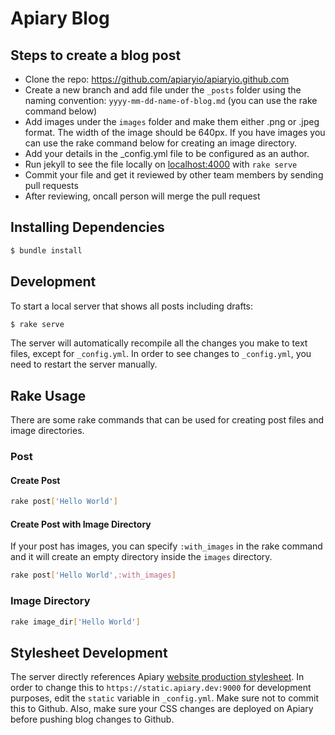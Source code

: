
# Apiary Blog

## Steps to create a blog post

 - Clone the repo: https://github.com/apiaryio/apiaryio.github.com
 - Create a new branch and add file under the `_posts` folder using the naming
 convention: `yyyy-mm-dd-name-of-blog.md` (you can use the rake command below)
 - Add images under the `images` folder and make them either .png or .jpeg format. The width of the image should be 640px. If you have images you can use the rake command below for creating an image directory.
 - Add your details in the _config.yml file to be configured as an author.
 - Run jekyll to see the file locally on [localhost:4000](http://localhost:4000) with `rake serve`
 - Commit your file and get it reviewed by other team members by sending pull requests
 - After reviewing, oncall person will merge the pull request


## Installing Dependencies

```bash
$ bundle install
```

## Development

To start a local server that shows all posts including drafts:

```bash
$ rake serve
```

The server will automatically recompile all the changes you make to text files, except for `_config.yml`. In order to see changes to `_config.yml`, you need to restart the server manually.

## Rake Usage

There are some rake commands that can be used for creating post files and image directories.

### Post

#### Create Post

```bash
rake post['Hello World']
```

#### Create Post with Image Directory

If your post has images, you can specify `:with_images` in the rake command and it will create an empty directory inside the `images` directory.

```bash
rake post['Hello World',:with_images]
```

### Image Directory

```bash
rake image_dir['Hello World']
```

## Stylesheet Development 

The server directly references Apiary [website production stylesheet](https://github.com/apiaryio/apiary/blob/master/public/styles/modules/website.styl). In order to change this to `https://static.apiary.dev:9000` for development purposes, edit the `static` variable in `_config.yml`. Make sure not to commit this to Github. Also, make sure your CSS changes are deployed on Apiary before pushing blog changes to Github.
